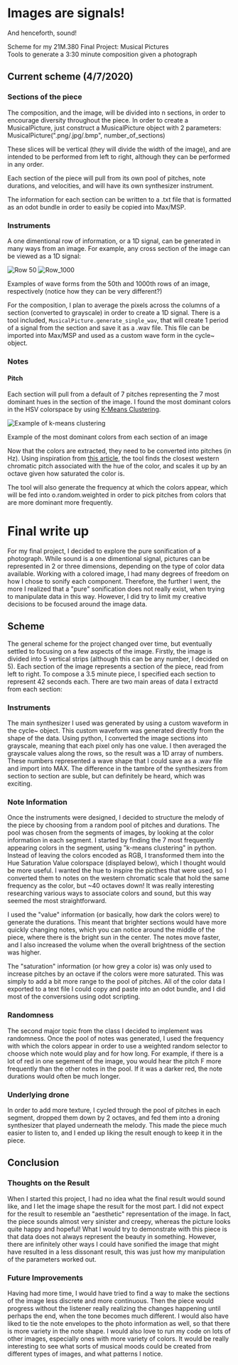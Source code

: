 # Images are signals!
And henceforth, sound!

Scheme for my 21M.380 Final Project: Musical Pictures  
Tools to generate a 3:30 minute composition given a photograph  

## Current scheme (4/7/2020)
### Sections of the piece
The composition, and the image, will be divided into n sections, in order to encourage diversity throughout the piece. In order to create a MusicalPicture, just construct a MusicalPicture object with 2 parameters:  
    MusicalPicture("<filename>.png/.jpg/.bmp", number_of_sections)

These slices will be vertical (they will divide the width of the image), and are intended to be performed from left to right, although they can be performed in any order.

Each section of the piece will pull from its own pool of pitches, note durations, and velocities, and will have its own synthesizer instrument.

The information for each section can be written to a .txt file that is formatted as an odot bundle in order to easily be copied into Max/MSP.

### Instruments
A one dimentional row of information, or a 1D signal, can be generated in many ways from an image. For example, any cross section of the image can be viewed as a 1D signal: 

![Row 50](row_50.png "row 50") ![Row_1000](row_1000.png "row 1000")

Examples of wave forms from the 50th and 1000th rows of an image, respectively (notice how they can be very different?)

For the composition, I plan to average the pixels across the columns of a section (converted to grayscale) in order to create a 1D signal. There is a tool included, ```MusicalPicture.generate_single_wav```, that will create 1 period of a signal from the section and save it as a .wav file. This file can be imported into Max/MSP and used as a custom wave form in the cycle~ object.

### Notes
#### Pitch

Each section will pull from a default of 7 pitches representing the 7 most dominant hues in the section of the image. I found the most dominant colors in the HSV colorspace by using [K-Means Clustering](https://www.pyimagesearch.com/2014/05/26/opencv-python-k-means-color-clustering/).

![Example of k-means clustering](image_histogram_example2.png "histogram example")

Example of the most dominant colors from each section of an image

Now that the colors are extracted, they need to be converted into pitches (in Hz). Using inspiration from [this article](https://www.flutopedia.com/sound_color.htm), the tool finds the closest western chromatic pitch associated with the hue of the color, and scales it up by an octave given how saturated the color is.

The tool will also generate the frequency at which the colors appear, which will be fed into o.random.weighted in order to pick pitches from colors that are more dominant more frequently.

# Final write up

For my final project, I decided to explore the pure sonification of a photograph. While sound is a one dimentional signal, pictures can be represented in 2 or three dimensions, depending on the type of color data available. Working with a colored image, I had many degrees of freedom on how I chose to sonify each component. Therefore, the further I went, the more I realized that a "pure" sonification does not really exist, when trying to manipulate data in this way. However, I did try to limit my creative decisions to be focused around the image data.

## Scheme
The general scheme for the project changed over time, but eventually settled to focusing on a few aspects of the image. Firstly, the image is divided into 5 vertical strips (although this can be any number, I decided on 5). Each section of the image represents a section of the piece, read from left to right. To compose a 3.5 minute piece, I specified each section to represent 42 seconds each. There are two main areas of data I extractd from each section:

### Instruments
The main synthesizer I used was generated by using a custom waveform in the cycle~ object. This custom waveform was generated directly from the shape of the data. Using python, I converted the image sections into grayscale, meaning that each pixel only has one value. I then averaged the grayscale values along the rows, so the result was a 1D array of numbers. These numbers represented a wave shape that I could save as a .wav file and import into MAX. The difference in the tambre of the synthesizers from section to section are suble, but can definitely be heard, which was exciting.

### Note Information
Once the instruments were designed, I decided to structure the melody of the piece by choosing from a random pool of pitches and durations. The pool was chosen from the segments of images, by looking at the color information in each segment. I started by finding the 7 most frequently appearing colors in the segment, using "k-means clustering" in python. Instead of leaving the colors encoded as RGB, I transformed them into the Hue Saturation Value colorspace (displayed below), which I thought would be more useful. I wanted the hue to inspire the picthes that were used, so I converted them to notes on the western chromatic scale that hold the same frequency as the color, but ~40 octaves down! It was really interesting researching various ways to associate colors and sound, but this way seemed the most straightforward. 

I used the "value" information (or basically, how dark the colors were) to generate the durations. This meant that brighter sections would have more quickly changing notes, which you can notice around the middle of the piece, where there is the bright sun in the center. The notes move faster, and I also increased the volume when the overall brightness of the section was higher.

The "saturation" information (or how grey a color is) was only used to increase pitches by an octave if the colors were more saturated. This was simply to add a bit more range to the pool of pitches. All of the color data I exported to a text file I could copy and paste into an odot bundle, and I did most of the conversions using odot scripting.

### Randomness
The second major topic from the class I decided to implement was randomness. Once the pool of notes was generated, I used the frequency with which the colors appear in order to use a weighted random selector to choose which note would play and for how long. For example, if there is a lot of red in one segement of the image, you would hear the pitch F more frequently than the other notes in the pool. If it was a darker red, the note durations would often be much longer. 

### Underlying drone
In order to add more texture, I cycled through the pool of pitches in each segment, dropped them down by 2 octaves, and fed them into a droning synthesizer that played underneath the melody. This made the piece much easier to listen to, and I ended up liking the result enough to keep it in the piece. 

## Conclusion
### Thoughts on the Result
When I started this project, I had no idea what the final result would sound like, and I let the image shape the result for the most part. I did not expect for the result to resemble an "aesthetic" representation of the image. In fact, the piece sounds almost very sinister and creepy, whereas the picture looks quite happy and hopeful! What I would try to demonstrate with this piece is that data does not always represent the beauty in something. However, there are infinitely other ways I could have sonified the image that might have resulted in a less dissonant result, this was just how my manipulation of the parameters worked out.

### Future Improvements
Having had more time, I would have tried to find a way to make the sections of the image less discrete and more continuous. Then the piece would progress without the listener really realizing the changes happening until perhaps the end, when the tone becomes much different. I would also have liked to tie the note envelopes to the photo information as well, so that there is more variety in the note shape. I would also love to run my code on lots of other images, especially ones with more variety of colors. It would be really interesting to see what sorts of musical moods could be created from different types of images, and what patterns I notice.

